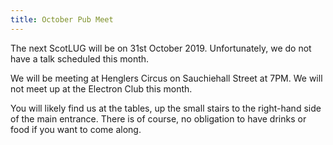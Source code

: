 ```yaml
---
title: October Pub Meet
---
```


The next ScotLUG will be on 31st October 2019. Unfortunately, we do not have a talk scheduled this month.

We will be meeting at Henglers Circus on Sauchiehall Street at 7PM. We will not meet up at the Electron Club this month.

You will likely find us at the tables, up the small stairs to the right-hand side of the main entrance. There is of course, no obligation to have drinks or food if you want to come along.
